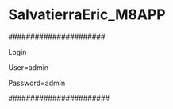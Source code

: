 # SalvatierraEric_M8APP
######################

Login

User=admin

Password=admin

#######################
